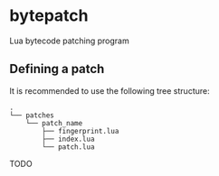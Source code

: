 # bytepatch
Lua bytecode patching program

## Defining a patch
It is recommended to use the following tree structure:
```
.
└── patches
    └── patch_name
        ├── fingerprint.lua
        ├── index.lua 
        └── patch.lua
```

TODO